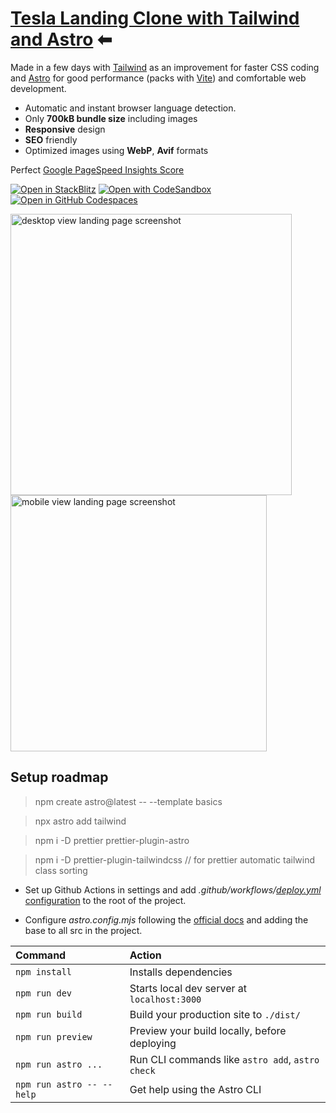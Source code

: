 # [Tesla Landing Clone with Tailwind and Astro](https://ferranjs.github.io/astro-tailwind-landing-0/) ⬅

Made in a few days with [Tailwind](https://tailwindcss.com/) as an improvement for faster CSS coding and [Astro](https://astro.build/) for good performance (packs with [Vite](https://vitejs.dev/)) and comfortable web development.

- Automatic and instant browser language detection.
- Only **700kB bundle size** including images
- **Responsive** design
- **SEO** friendly
- Optimized images using **WebP**, **Avif** formats 
  
Perfect [Google PageSpeed Insights Score](https://pagespeed.web.dev/analysis/https-ferranjs-github-io-astro-tailwind-landing-0-en/7wf6un5crn?form_factor=mobile)

[![Open in StackBlitz](https://developer.stackblitz.com/img/open_in_stackblitz.svg)](https://stackblitz.com/github/ferranJS/astro-tailwind-landing-0)
[![Open with CodeSandbox](https://assets.codesandbox.io/github/button-edit-lime.svg)](https://codesandbox.io/p/sandbox/github/ferranJS/astro-tailwind-landing-0)
[![Open in GitHub Codespaces](https://github.com/codespaces/badge.svg)](https://codespaces.new/ferranJS/astro-tailwind-landing-0?devcontainer_path=.devcontainer/basics/devcontainer.json)
<p float="left">
  <img src="https://github.com/ferranJS/astro-tailwind-landing-0/blob/main/public/landing-screenshot-2.gif" height="450px" alt="desktop view landing page screenshot">
  <img src="https://github.com/ferranJS/astro-tailwind-landing-0/blob/main/public/landing-screenshot.gif" height="410px" alt="mobile view landing page screenshot">
</p>

## Setup roadmap

> npm create astro@latest -- --template basics

> npx astro add tailwind

> npm i -D prettier prettier-plugin-astro

> npm i -D prettier-plugin-tailwindcss // for prettier automatic tailwind class sorting

- Set up Github Actions in settings and add _.github/workflows/_[_deploy.yml_ configuration](https://github.com/ferranJS/astro-tailwind-landing-0/blob/main/.github/workflows/deploy.yml) to the root of the project.

- Configure _astro.config.mjs_ following the [official docs](https://docs.astro.build/en/guides/deploy/github/) and adding the base to all src in the project.


| Command                   | Action                                           |
| :------------------------ | :----------------------------------------------- |
| `npm install`             | Installs dependencies                            |
| `npm run dev`             | Starts local dev server at `localhost:3000`      |
| `npm run build`           | Build your production site to `./dist/`          |
| `npm run preview`         | Preview your build locally, before deploying     |
| `npm run astro ...`       | Run CLI commands like `astro add`, `astro check` |
| `npm run astro -- --help` | Get help using the Astro CLI                     |
